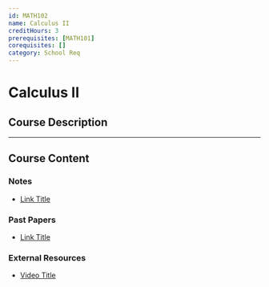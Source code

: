 ```yaml
---
id: MATH102
name: Calculus II
creditHours: 3
prerequisites: [MATH101]
corequisites: []
category: School Req
---
```


# Calculus II

## Course Description
<Description>

---

## Course Content

### Notes
- [Link Title](https://link.com)

### Past Papers
- [Link Title](https://link.com)

### External Resources
- [Video Title](https://link.com)
